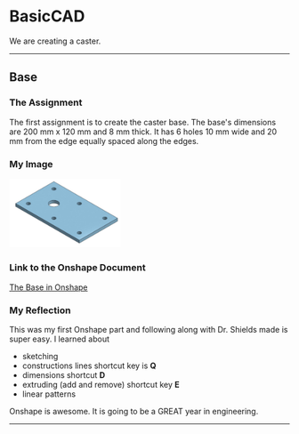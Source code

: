 # BasicCAD

We are creating a caster.

---

## Base

### The Assignment

The first assignment is to create the caster base.  The base's dimensions are 200 mm x 120 mm and 8 mm thick.  It has 6 holes 10 mm wide and 20 mm from the edge equally spaced along the edges.

### My Image 

<img src="images/Base.jpg" alt="The Base" width="200">

### Link to the Onshape Document

[The Base in Onshape](https://cvilleschools.onshape.com/documents/0d70f655203ca304cb3c5b7d/w/f55603f962f6fc74f5548a68/e/41d730c570a8d75fce9f51b6)

### My Reflection

This was my first Onshape part and following along with Dr. Shields made is super easy.  I learned about 
* sketching
* constructions lines shortcut key is **Q**
* dimensions shortcut **D**
* extruding (add and remove) shortcut key **E**
* linear patterns

Onshape is awesome.  It is going to be a GREAT year in engineering.

---


